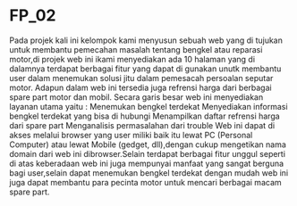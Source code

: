# FP_02
 Pada projek kali ini kelompok kami menyusun sebuah web yang di tujukan untuk membantu pemecahan masalah tentang bengkel atau 
 reparasi motor,di projek web ini ikami menyediakan ada 10 halaman yang di dalamnya terdapat berbagai fitur yang dapat di 
 gunakan unutk membantu user dalam menemukan solusi jitu dalam pemesacah persoalan seputar motor. Adapun dalam web ini 
 tersedia juga refrensi harga dari berbagai spare part motor dan mobil. Secara garis besar web ini menyediakan layanan utama yaitu :
 Menemukan bengkel terdekat Menyediakan informasi bengkel terdekat yang bisa di hubungi Menampilkan daftar refrensi harga dari 
 spare part  Menganalisis permasalahan dari trouble Web ini dapat di akses melalui browser yang user miliki baik itu lewat
 PC (Personal Computer) atau lewat Mobile (gedget, dll),dengan cukup mengetikan nama domain dari web ini dibrowser.Selain 
 terdapat berbagai fitur unggul seperti di atas keberadaan web ini juga mempunyai manfaat yang sangat berguna bagi user,selain 
 dapat menemukan bengkel terdekat dengan mudah web ini juga dapat membantu para pecinta motor untuk mencari berbagai macam 
 spare part.
